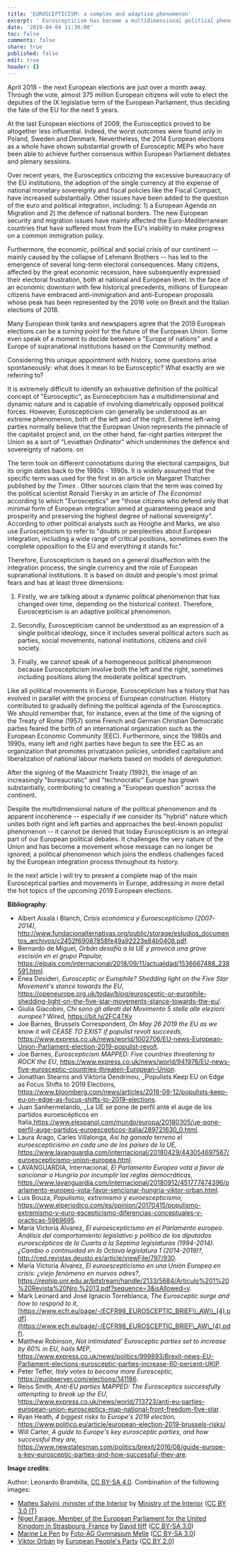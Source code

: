 ```yaml
---
title: 'EUROSCEPTICISM: a complex and adaptive phenomenon'
excerpt: ' Euroscepticism has become a multidimensional political phenomenon capable of influencing the EU political agenda. Its adaptive and dynamic nature is a historical challenge for the European integration process. In this article, the author will try to deepen the main political aspects of this political movement affecting millions of European citizens.'
date: '2019-04-04 11:30:00'
toc: false
comments: false
share: true
published: false
edit: true
header: {}
---
```

April 2018 - the next European elections are just over a month away. Through the vote, almost 375 million European citizens will vote to elect the deputies of the IX legislative term of the European Parliament, thus deciding the fate of the EU for the next 5 years.

At the last European elections of 2009, the Eurosceptics proved to be altogether less influential. Indeed, the worst outcomes were found only in Poland, Sweden and Denmark. Nevertheless, the 2014 European elections as a whole have shown substantial growth of Eurosceptic MEPs who have been able to achieve further consensus within European Parliament debates and plenary sessions.

Over recent years, the Eurosceptics criticizing the excessive bureaucracy of the EU institutions, the adoption of the single currency at the expense of national monetary sovereignty and fiscal policies like the Fiscal Compact, have increased substantially. Other issues have been added to the question of the euro and political integration, including: 1) a European Agenda on Migration and 2) the defence of national borders. The new European security and migration issues have mainly affected the Euro-Mediterranean countries that have suffered most from the EU's inability to make progress on a common immigration policy.

Furthermore, the economic, political and social crisis of our continent -- mainly caused by the collapse of Lehmann Brothers -- has led to the emergence of several long-term electoral consequences. Many citizens, affected by the great economic recession, have subsequently expressed their electoral frustration, both at national and European level. In the face of an economic downturn with few historical precedents, millions of European citizens have embraced anti-immigration and anti-European proposals whose peak has been represented by the 2016 vote on Brexit and the Italian elections of 2018.

Many European think tanks and newspapers agree that the 2019 European elections can be a *turning point* for the future of the European Union. Some even speak of a moment to decide between a "Europe of nations" and a Europe of supranational institutions based on the Community method.

Considering this unique appointment with history, some questions arise spontaneously: what does it mean to be Eurosceptic? What exactly are we referring to?

It is extremely difficult to identify an exhaustive definition of the political concept of "Eurosceptic", as Euroscepticism has a multidimensional and dynamic nature and is capable of involving diametrically opposed political forces. However, Euroscepticism can generally be understood as an extreme phenomenon, both of the left and of the right. Extreme left-wing parties normally believe that the European Union represents the pinnacle of the capitalist project and, on the other hand, far-right parties interpret the Union as a sort of "Leviathan Ordinator" which undermines the defence and sovereignty of nations. on

The term took on different connotations during the electoral campaigns, but its origin dates back to the 1980s - 1990s. It is widely assumed that the specific term was used for the first in an article on Margaret Thatcher published by *the Times* . Other sources claim that the term was coined by the political scientist Ronald Tiersky in an article of *The Economist* according to which "Eurosceptics" are "those citizens who defend only that minimal form of European integration aimed at guaranteeing peace and prosperity and preserving the highest degree of national sovereignty". According to other political analysts such as Hooghe and Marks, we also use Euroscepticism to refer to "doubts or perplexities about European integration, including a wide range of critical positions, sometimes even the complete opposition to the EU and everything it stands for."

Therefore, Euroscepticism is based on a general disaffection with the integration process, the single currency and the role of European supranational institutions. It is based on doubt and people's most primal fears and has at least three dimensions:

1)  Firstly, we are talking about a dynamic political phenomenon that has changed over time, depending on the historical context. Therefore, Euroscepticism is an adaptive political phenomenon.

2)  Secondly, Euroscepticism cannot be understood as an expression of a single political ideology, since it includes several political actors such as parties, social movements, national institutions, citizens and civil society.

3)  Finally, we cannot speak of a homogeneous political phenomenon because Euroscepticism involve both the left and the right, sometimes including positions along the moderate political spectrum.

Like all political movements in Europe, Euroscepticism has a history that has evolved in parallel with the process of European construction. History contributed to gradually defining the political agenda of the Eurosceptics. We should remember that, for instance, even at the time of the signing of the Treaty of Rome (1957) some French and German Christian Democratic parties feared the birth of an international organization such as the European Economic Community (EEC). Furthermore, since the 1980s and 1990s, many left and right parties have begun to see the EEC as an organization that promotes privatization policies, unbridled capitalism and liberalization of national labour markets based on models of *deregulation*.

After the signing of the Maastricht Treaty (1992), the image of an increasingly "bureaucratic" and "technocratic" Europe has grown substantially, contributing to creating a "European question" across the continent.

Despite the multidimensional nature of the political phenomenon and its apparent incoherence -- especially if we consider its "hybrid" nature which unites both right and left parties and approaches the best-known populist phenomenon -- it cannot be denied that today Euroscepticism is an integral part of our European political debates. It challenges the very nature of the Union and has become a movement whose message can no longer be ignored; a political phenomenon which joins the endless challenges faced by the European integration process throughout its history.

In the next article I will try to present a complete map of the main Eurosceptical parties and movements in Europe, addressing in more detail the hot topics of the upcoming 2019 European elections.

**Bibliography**:

* Albert Aixalà i Blanch, _Crisis económica y Euroescepticismo (2007-2014),_ <http://www.fundacionalternativas.org/public/storage/estudios_documentos_archivos/c2452f69087858fe49a92223e84b0408.pdf>.
* Bernardo de Miguel, _Orbán desafía a la UE y provoca una grave escisión en el grupo Popular,_ <https://elpais.com/internacional/2018/09/11/actualidad/1536667488_238591.html>.
* Enea Desideri, _Eurosceptic or Europhile? Shedding light on the Five Star Movement's stance towards the EU_, <https://openeurope.org.uk/today/blog/eurosceptic-or-europhile-shedding-light-on-the-five-star-movements-stance-towards-the-eu/>.
* Giulia Giacobini, _Chi sono gli alleati del Movimento 5 stelle alle elezioni europee?_ Wired, <https://bit.ly/2FC4TKy>
* Joe Barnes, Brussels Correspondent, _On May 26 2019 the EU as we know it will CEASE TO EXIST ­if populist revolt succeeds,_ <https://www.express.co.uk/news/world/1002706/EU-news-European-Union-Parliament-election-2019-populist-revolt>.
* Joe Barnes, _Euroscepticism MAPPED: Five countries threatening to ROCK the EU_, <https://www.express.co.uk/news/world/941976/EU-news-five-eurosceptic-countries-threaten-European-Union>.
* Jonathan Stearns and Viktoria Dendrinou, _Populists Keep EU on Edge as Focus Shifts to 2019 Elections, <https://www.bloomberg.com/news/articles/2018-08-12/populists-keep-eu-on-edge-as-focus-shifts-to-2019-elections>. 
* Juan Sanhermelando, _La UE se pone de perfil ante el auge de los partidos euroescépticos en Italia,<https://www.elespanol.com/mundo/europa/20180305/ue-pone-perfil-auge-partidos-euroescepticos-italia/289721630_0.html>.
* Laura Arago, Carles Villalonga, _Así ha ganado terreno el euroescepticismo en cada uno de los países de la UE,_ <https://www.lavanguardia.com/internacional/20180429/443054697567/euroescepticismo-union-europea.html>.
* LAVANGUARDIA, Internacional, _El Parlamento Europeo vota a favor de sancionar a Hungría por incumplir las reglas democráticas,_ <https://www.lavanguardia.com/internacional/20180912/451777474396/parlamento-europeo-vota-favor-sencionar-hungria-viktor-orban.html>.
* Luis Bouza, _Populismo, extremismo y euroescepticismo,_ <https://www.elperiodico.com/es/opinion/20170415/populismo-extremismo-y-euro-escepticismo-diferencias-conceptuales-y-practicas-5969695>. 
* María Victoria Álvarez, _El euroescepticismo en el Parlamento europeo. Análisis del comportamiento legislativo y político de los diputados euroescépticos de la Cuarta a la Séptima legislaturas (1994-2014). ¿Cambio o continuidad en la Octava legislatura 1 (2014-2019)?,_ <http://ced.revistas.deusto.es/article/viewFile/797/930>. 
* María Victoria Álvarez, _El euroescepticismo en una Unión Europea en crisis: ¿viejo fenómeno en nuevos odres?_, <https://rephip.unr.edu.ar/bitstream/handle/2133/5684/Articulo%201%20%20Revista%20Nro.%2013.pdf?sequence=3&isAllowed=y>.
* Mark Leonard and José Ignacio Torreblanca, _The Eurosceptic surge and how to respond to it_, [https://www.ecfr.eu/page/-/ECFR98_EUROSCEPTIC_BRIEF\\_AW\\_(4).pdf](https://www.ecfr.eu/page/-/ECFR98_EUROSCEPTIC_BRIEF\_AW\_(4).pdf).
* Matthew Robinson, _Not intimidated' Eurosceptic parties set to increase by 60% in EU, hails MEP,_ <https://www.express.co.uk/news/politics/999893/Brexit-news-EU-Parliament-elections-eurosceptic-parties-increase-60-percent-UKIP>.
* Peter Teffer, _Italy votes to become more Eurosceptic,_ <https://euobserver.com/elections/141186>.
* Reiss Smith, _Anti-EU parties MAPPED: The Eurosceptics successfully attempting to break up the EU_, <https://www.express.co.uk/news/world/713723/anti-eu-parties-european-union-eurosceptics-map-national-front-freedom-five-star>.
* Ryan Heath, _4 biggest risks to Europe's 2019 election,_ <https://www.politico.eu/article/european-election-2019-brussels-risks/>.
* Will Carter, _A guide to Europe's key eurosceptic parties, and how successful they are,_ <https://www.newstatesman.com/politics/brexit/2016/08/guide-europe-s-key-eurosceptic-parties-and-how-successful-they-are>.

**Image credits**:

Author: Leonardo Brambilla, [CC BY-SA 4.0](https://creativecommons.org/licenses/by-sa/4.0/). Combination of the following images:
- [Matteo Salvini, minister of the Interior](https://commons.wikimedia.org/wiki/File:Matteo_Salvini_Viminale_crop.jpg) by [Ministry of the Interior](http://www.interno.gov.it/it/ministero/matteo-salvini) ([CC BY 3.0 IT](https://creativecommons.org/licenses/by/3.0/it/))
- [Nigel Farage, Member of the European Parliament for the United Kingdom in Strasbourg, France](https://it.m.wikipedia.org/wiki/File:Nigel_Farage_MEP_1,_Strasbourg_-_Diliff.jpg) by [David Iliff](https://commons.wikimedia.org/wiki/User:Diliff) ([CC BY-SA 3.0](https://creativecommons.org/licenses/by-sa/3.0/))
- [Marine Le Pen](https://commons.wikimedia.org/wiki/File:Le_Pen,_Marine-9586.jpg) by [Foto-AG Gymnasium Melle](https://commons.wikimedia.org/wiki/User:Foto-AG_Gymnasium_Melle) ([CC BY-SA 3.0](https://creativecommons.org/licenses/by-sa/3.0/))
- [Viktor Orbán](https://www.flickr.com/photos/eppofficial/13581867193) by [European People's Party](https://www.flickr.com/photos/eppofficial/) ([CC BY 2.0)](https://creativecommons.org/licenses/by/2.0/)
